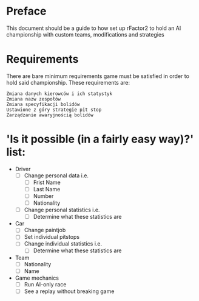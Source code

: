 # Preface
This document should be a guide to how set up rFactor2 to hold an AI championship with custom teams, modifications and strategies

# Requirements
There are bare minimum requirements game must be satisfied in order to hold said championship. These requirements are:
```
Zmiana danych kierowców i ich statystyk
Zmiana nazw zespołów 
Zmiana specyfikacji bolidów
Ustawione z góry strategie pit stop
Zarządzanie awaryjnością bolidów
```

# 'Is it possible (in a fairly easy way)?' list:
- Driver
	- [ ] Change personal data i.e. 
		- [ ] Frist Name
		- [ ] Last Name
		- [ ] Number
		- [ ] Nationality
	- [ ] Change personal statistics i.e.
		- [ ] Determine what these statistics are
- Car
	- [ ] Change paintjob
	- [ ] Set individual pitstops
	- [ ] Change individual statistics i.e.
		- [ ] Determine what these statistics are
- Team
	- [ ] Nationality
	- [ ] Name
- Game mechanics
	- [ ] Run AI-only race
	- [ ] See a replay without breaking game